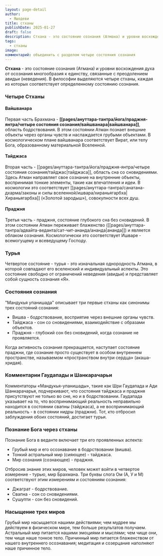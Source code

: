 ```yaml
---
layout: page-detail
author:
  - Яшодеви
title: стханы
publishDate: 2025-01-27
draft: false
description: Стхана - это состояние сознания (Атмана) и уровни восхождения духа от осознания многообразия к единству, связанные с преодолением авидьи (неведения). В философии выделяются четыре стханы, каждая из которых соответствует определенному состоянию сознания.
tags:
  - стханы
image: 
комментарий: объединить с разделом четыре состояния сознания
---
```

**Стхана** - это состояние сознания (Атмана) и уровни восхождения духа от осознания многообразия к единству, связанные с преодолением авидьи (неведения). В философии выделяются четыре стханы, каждая из которых соответствует определенному состоянию сознания.

### Четыре Стханы

#### Вайшванара
Первая часть Брахмана - **[[pages/ануттара-тантра/йога/праджня-янтра/четыре состояния сознания/вайшванара|вайшванара]]**, область бодрствования. В этом состоянии Атман познает внешние объекты через органы чувств и наслаждается грубыми объектами. В космологическом плане вайшванара соответствует Вират, или телу Бога, образованному материальной Вселенной.

#### Тайджаса
Вторая часть - [[pages/ануттара-тантра/йога/праджня-янтра/четыре состояния сознания/тайджас|тайджаса]], область сна со сновидениями. Здесь Атман направляет свое сознание на внутренние объекты, воспринимая тонкие элементы, такие как впечатления и идеи. В космологии это соответствует [[pages/ануттара-тантра/санатана-дхарма/законы и силы вселенной/ишвара/хираньягарбха|Хираньягарбха]] («Золотой зародыш»), совокупности всех душ.

#### Праджня
Третья часть - праджня, состояние глубокого сна без сновидений. В этом состоянии Атман переживает блаженство ([[pages/ануттара-тантра/адвайта-веданта/сат-чит-ананда/ананда|ананда]]) и является облаком сознания. Космологически это соответствует Ишваре - всемогущему и всеведущему Господу.

### Турья
Четвертое состояние - турья - это изначальная однородность Атмана, в которой совпадают его вселенский и индивидуальный аспекты. Это состояние свободно от ограничений неведения (авидьи) и представляет собой сущность сознания «Я».

### Состояния сознания

"Мандукья упанишада" описывает три первые стханы как синонимы трех состояний сознания:

- Вишва - бодрствование, восприятие через внешние органы чувств.
- Тайджаса - сон со сновидениями, взаимодействие с образами объектов.
- Праджня - глубокий сон без сновидений, когда сознание не проявляется.

Когда активность сознания прекращается, наступает состояние праджни, где сознание просто существует в особом внутреннем пространстве, называемом «пространством внутри сердца» (акаша-хридая).

### Комментарии Гаудапады и Шанкарачарьи

Комментаторы «Мандукья-упанишады», такие как Шри Гаудапада и Ади Шанкарачарья, подчеркивают, что состояния тайджаса и праджня присутствуют не только во сне, но и в бодрствовании. Гаудапада указывает на то, что воспринимающий реальность неправильно находится в состоянии свапны (тайджаса), а не воспринимающий реальность - в состоянии нидры (праджни). Тот, кто отбросил заблуждения обоих состояний, достигает турьи.

### Познание Бога через стханы

Познание Бога в веданте включает три его проявленных аспекта:

- Грубый мир и его осознавание в бодрствовании (вишва).
- Тонкий астральный мир (сияющее) - тайджаса.
- Мир сознания (сознающее) - праджня.

Отбросив знание этих миров, человек может войти в четвертое измерение - турью, мир Брахмана. Три буквы слога Ом (А, У и М) соответствуют этим измерениям и состояниям сознания:

- Джаграт - бодрствование.
- Свапна - сон со сновидениями.
- Сушупти - сон без сновидений.

### Насыщение трех миров

Грубый мир насыщается нашими действиями; чем мудрее мы действуем в физическом мире, тем больше результатов получаем. Астральный мир питается нашими эмоциями и мыслями; чем чище они, тем чище наше тонкое тело. Причинный мир питается блаженством от нашего внутреннего осознавания; медитация и созерцание наполняют наше причинное тело.